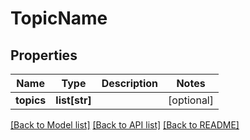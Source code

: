 # TopicName

## Properties
Name | Type | Description | Notes
------------ | ------------- | ------------- | -------------
**topics** | **list[str]** |  | [optional] 

[[Back to Model list]](../README.md#documentation-for-models) [[Back to API list]](../README.md#documentation-for-api-endpoints) [[Back to README]](../README.md)

